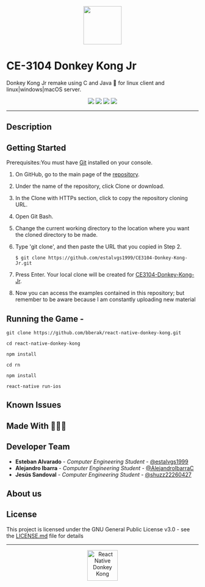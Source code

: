<p align="center">
  <img src="https://bit.ly/2kKQ7e0" height=100 >
</p>

# CE-3104 Donkey Kong Jr 

Donkey Kong Jr remake using C and Java 🙉 for linux client and linux|windows|macOS server.

<p align="center">
<img src="https://img.shields.io/travis/onevcat/FengNiao/master.svg">
<a href="https://raw.githubusercontent.com/onevcat/Kingfisher/master/LICENSE"><img src="https://camo.githubusercontent.com/ec385922fa349d9c349f34b7f3bf311843e35ba8/68747470733a2f2f696d672e736869656c64732e696f2f62616467652f4c6963656e73652d47504c76332d626c75652e737667"></a>
<img src="https://res.cloudinary.com/estalvgs1999/image/upload/v1559747654/CE2103/Badges/platform-windows__macos_linux-blue_s17cqw.svg"/>
<img src="https://codecov.io/gh/onevcat/Hedwig/branch/master/graph/badge.svg"/>
</p>

***
## Description

## Getting Started
<p align=justify>Prerequisites:You must have <a href="https://git-scm.com/book/es/v2/Inicio---Sobre-el-Control-de-Versiones-Instalaci%C3%B3n-de-Git">Git</a>
 installed on your console.</p>

1. On GitHub, go to the main page of the [repository]().
2. Under the name of the repository, click Clone or download.
3. In the Clone with HTTPs section, click to copy the repository cloning URL.
4. Open Git Bash.
5. Change the current working directory to the location where you want the cloned directory to be made.
6. Type 'git clone', and then paste the URL that you copied in Step 2.

   ```$ git clone https://github.com/estalvgs1999/CE3104-Donkey-Kong-Jr.git```

7. Press Enter. Your local clone will be created for [CE3104-Donkey-Kong-Jr]().
8. Now you can access the examples contained in this repository; but remember to be aware because I am constantly uploading new material

## Running the Game -

```
git clone https://github.com/bberak/react-native-donkey-kong.git

cd react-native-donkey-kong

npm install

cd rn

npm install

react-native run-ios
```

## Known Issues


## Made With 🍌🍌🍌

## Developer Team
* **Esteban Alvarado** - *Computer Engineering Student* - [@estalvgs1999](https://github.com/estalvgs1999)
* **Alejandro Ibarra** - *Computer Engineering Student* - [@AlejandroIbarraC](https://github.com/AlejandroIbarraC)
* **Jesús Sandoval** - *Computer Engineering Student* - [@shuzz22260427](https://github.com/shuzz22260427)


## About us

## License
This project is licensed under the GNU General Public License v3.0 - see the [LICENSE.md]() file for details
***

<p align="center">
  <img src="https://raw.githubusercontent.com/bberak/react-native-donkey-kong/master/assets/icons/kong.png" alt="React Native Donkey Kong" height="80" /> 
</p>
